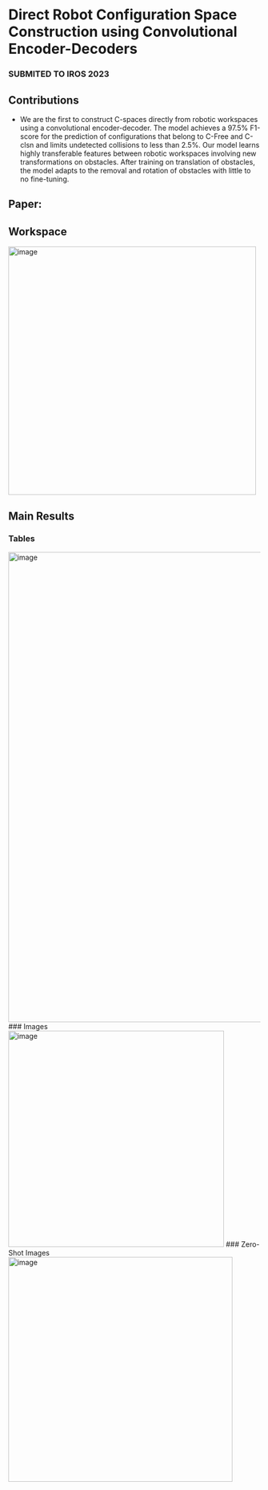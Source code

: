 # Direct Robot Configuration Space Construction using Convolutional Encoder-Decoders 
### SUBMITED TO IROS 2023

## Contributions 
- We are the first to construct C-spaces directly from robotic workspaces using a convolutional encoder-decoder. The model achieves a 97.5\% F1-score for the prediction of configurations that belong to C-Free and C-clsn and limits undetected collisions to less than 2.5\%.
Our model learns highly transferable features between robotic workspaces involving new transformations on obstacles. After training on translation of obstacles, the model adapts to the removal and rotation of obstacles with little to no fine-tuning.

## Paper: 

## Workspace
<img width="495" alt="image" src="https://user-images.githubusercontent.com/24688175/224188874-4f1c0aa9-0a67-427c-b17a-4ea604d5e78c.png">

## Main Results
### Tables
<img width="937" alt="image" src="https://user-images.githubusercontent.com/24688175/224188799-2d544603-4594-4bf8-94f1-32df342b9cfb.png">
### Images
<img width="431" alt="image" src="https://user-images.githubusercontent.com/24688175/224188051-48edac98-edd2-4601-8313-1930867581f8.png">
### Zero-Shot Images
<img width="448" alt="image" src="https://user-images.githubusercontent.com/24688175/224188470-d8f41828-b1d1-4eee-abc4-4b47eb21f6a8.png">
